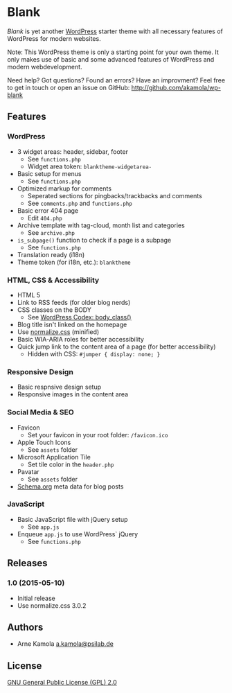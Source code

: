 # Blank

*Blank* is yet another [WordPress](http://wordpress.org) starter theme with all necessary features of WordPress for modern websites.

Note: This WordPress theme is only a starting point for your own theme. It only makes use of basic and some advanced features of WordPress and modern webdevelopment.

Need help? Got questions? Found an errors? Have an improvment? Feel free to get in touch or open an issue on GitHub: http://github.com/akamola/wp-blank

## Features

### WordPress

- 3 widget areas: header, sidebar, footer
  - See `functions.php`
  - Widget area token: `blanktheme-widgetarea-`
- Basic setup for menus
  - See `functions.php`
- Optimized markup for comments
  - Seperated sections for pingbacks/trackbacks and comments
  - See `comments.php` and `functions.php`
- Basic error 404 page
  - Edit `404.php`
- Archive template with tag-cloud, month list and categories
  - See `archive.php`
- `is_subpage()` function to check if a page is a subpage
  - See `functions.php`
- Translation ready (i18n)
- Theme token (for i18n, etc.): `blanktheme`

### HTML, CSS & Accessibility

- HTML 5
- Link to RSS feeds (for older blog nerds)
- CSS classes on the BODY
  - See [WordPress Codex: body_class()](https://codex.wordpress.org/Function_Reference/body_class)
- Blog title isn't linked on the homepage
- Use [normalize.css](http://necolas.github.io/normalize.css/) (minified)
- Basic WIA-ARIA roles for better accessibility
- Quick jump link to the content area of a page (for better accessibility)
  - Hidden with CSS: `#jumper { display: none; }`

### Responsive Design

- Basic respnsive design setup
- Responsive images in the content area

### Social Media & SEO

- Favicon
  - Set your favicon in your root folder: `/favicon.ico`
- Apple Touch Icons
  - See `assets` folder
- Microsoft Application Tile
  - Set tile color in the `header.php`
- Pavatar
  - See `assets` folder
- [Schema.org](http://schema.org/) meta data for blog posts

### JavaScript

- Basic JavaScript file with jQuery setup
  - See `app.js`
- Enqueue `app.js` to use WordPress` jQuery 
  - See `functions.php`

## Releases

### 1.0 (2015-05-10)

- Initial release
- Use normalize.css 3.0.2

## Authors

- Arne Kamola <a.kamola@psilab.de>

## License

[GNU General Public License (GPL) 2.0](http://www.gnu.org/licenses/gpl-2.0.html)